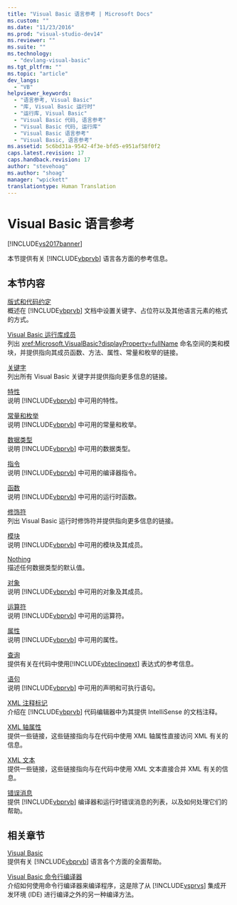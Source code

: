 ```yaml
---
title: "Visual Basic 语言参考 | Microsoft Docs"
ms.custom: ""
ms.date: "11/23/2016"
ms.prod: "visual-studio-dev14"
ms.reviewer: ""
ms.suite: ""
ms.technology: 
  - "devlang-visual-basic"
ms.tgt_pltfrm: ""
ms.topic: "article"
dev_langs: 
  - "VB"
helpviewer_keywords: 
  - "语言参考, Visual Basic"
  - "库, Visual Basic 运行时"
  - "运行库, Visual Basic"
  - "Visual Basic 代码, 语言参考"
  - "Visual Basic 代码, 运行库"
  - "Visual Basic 语言参考"
  - "Visual Basic, 语言参考"
ms.assetid: 5c6bd31a-9542-4f3e-bfd5-e951af58f0f2
caps.latest.revision: 17
caps.handback.revision: 17
author: "stevehoag"
ms.author: "shoag"
manager: "wpickett"
translationtype: Human Translation
---
```

# Visual Basic 语言参考
[!INCLUDE[vs2017banner](../../csharp/includes/vs2017banner.md)]

本节提供有关 [!INCLUDE[vbprvb](../../csharp/programming-guide/concepts/linq/includes/vbprvb_md.md)] 语言各方面的参考信息。  
  
## 本节内容  
 [版式和代码约定](../../visual-basic/language-reference/typographic-and-code-conventions.md)  
 概述在 [!INCLUDE[vbprvb](../../csharp/programming-guide/concepts/linq/includes/vbprvb_md.md)] 文档中设置关键字、占位符以及其他语言元素的格式的方式。  
  
 [Visual Basic 运行库成员](../../visual-basic/language-reference/runtime-library-members.md)  
 列出 <xref:Microsoft.VisualBasic?displayProperty=fullName> 命名空间的类和模块，并提供指向其成员函数、方法、属性、常量和枚举的链接。  
  
 [关键字](../../visual-basic/language-reference/keywords/index.md)  
 列出所有 Visual Basic 关键字并提供指向更多信息的链接。  
  
 [特性](../../visual-basic/language-reference/attributes.md)  
 说明 [!INCLUDE[vbprvb](../../csharp/programming-guide/concepts/linq/includes/vbprvb_md.md)] 中可用的特性。  
  
 [常量和枚举](../../visual-basic/language-reference/constants-and-enumerations.md)  
 说明 [!INCLUDE[vbprvb](../../csharp/programming-guide/concepts/linq/includes/vbprvb_md.md)] 中可用的常量和枚举。  
  
 [数据类型](../../visual-basic/language-reference/data-types/data-type-summary.md)  
 说明 [!INCLUDE[vbprvb](../../csharp/programming-guide/concepts/linq/includes/vbprvb_md.md)] 中可用的数据类型。  
  
 [指令](../../visual-basic/language-reference/directives/directives.md)  
 说明 [!INCLUDE[vbprvb](../../csharp/programming-guide/concepts/linq/includes/vbprvb_md.md)] 中可用的编译器指令。  
  
 [函数](../../visual-basic/language-reference/functions/index.md)  
 说明 [!INCLUDE[vbprvb](../../csharp/programming-guide/concepts/linq/includes/vbprvb_md.md)] 中可用的运行时函数。  
  
 [修饰符](../../visual-basic/language-reference/modifiers/index.md)  
 列出 Visual Basic 运行时修饰符并提供指向更多信息的链接。  
  
 [模块](../../visual-basic/language-reference/modules.md)  
 说明 [!INCLUDE[vbprvb](../../csharp/programming-guide/concepts/linq/includes/vbprvb_md.md)] 中可用的模块及其成员。  
  
 [Nothing](../../visual-basic/language-reference/nothing.md)  
 描述任何数据类型的默认值。  
  
 [对象](../../visual-basic/language-reference/objects/index.md)  
 说明 [!INCLUDE[vbprvb](../../csharp/programming-guide/concepts/linq/includes/vbprvb_md.md)] 中可用的对象及其成员。  
  
 [运算符](../../visual-basic/language-reference/operators/index.md)  
 说明 [!INCLUDE[vbprvb](../../csharp/programming-guide/concepts/linq/includes/vbprvb_md.md)] 中可用的运算符。  
  
 [属性](../../visual-basic/language-reference/properties.md)  
 说明 [!INCLUDE[vbprvb](../../csharp/programming-guide/concepts/linq/includes/vbprvb_md.md)] 中可用的属性。  
  
 [查询](../../visual-basic/language-reference/queries/queries.md)  
 提供有关在代码中使用[!INCLUDE[vbteclinqext](../../csharp/getting-started/includes/vbteclinqext_md.md)] 表达式的参考信息。  
  
 [语句](../../visual-basic/language-reference/statements/index.md)  
 说明 [!INCLUDE[vbprvb](../../csharp/programming-guide/concepts/linq/includes/vbprvb_md.md)] 中可用的声明和可执行语句。  
  
 [XML 注释标记](../../visual-basic/language-reference/xmldoc/recommended-xml-tags-for-documentation-comments.md)  
 介绍在 [!INCLUDE[vbprvb](../../csharp/programming-guide/concepts/linq/includes/vbprvb_md.md)] 代码编辑器中为其提供 IntelliSense 的文档注释。  
  
 [XML 轴属性](../../visual-basic/language-reference/xml-axis/xml-axis-properties.md)  
 提供一些链接，这些链接指向与在代码中使用 XML 轴属性直接访问 XML 有关的信息。  
  
 [XML 文本](../../visual-basic/language-reference/xml-literals/index.md)  
 提供一些链接，这些链接指向与在代码中使用 XML 文本直接合并 XML 有关的信息。  
  
 [错误消息](../../visual-basic/language-reference/error-messages/index.md)  
 提供 [!INCLUDE[vbprvb](../../csharp/programming-guide/concepts/linq/includes/vbprvb_md.md)] 编译器和运行时错误消息的列表，以及如何处理它们的帮助。  
  
## 相关章节  
 [Visual Basic](../../visual-basic/index.md)  
 提供有关 [!INCLUDE[vbprvb](../../csharp/programming-guide/concepts/linq/includes/vbprvb_md.md)] 语言各个方面的全面帮助。  
  
 [Visual Basic 命令行编译器](../../visual-basic/reference/command-line-compiler/index.md)  
 介绍如何使用命令行编译器来编译程序，这是除了从 [!INCLUDE[vsprvs](../../csharp/includes/vsprvs_md.md)] 集成开发环境 \(IDE\) 进行编译之外的另一种编译方法。